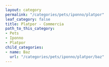 ```yaml
---
layout: category
permalink: "/categories/pets/iponno/platpor"
leaf_category: false
title: Platpor - Commercia
path_to_this_category:
- Pets
- Iponno
- Platpor
child_categories:
- name: Baz
  url: "/categories/pets/iponno/platpor/baz"
---
```

